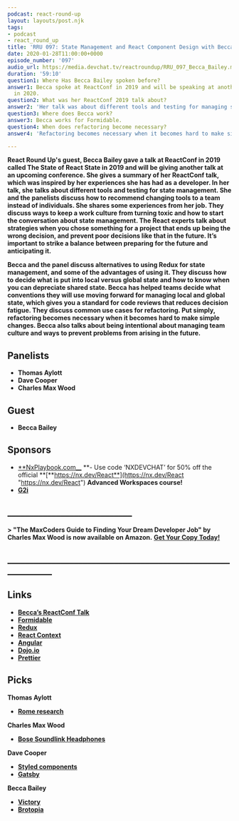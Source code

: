 ```yaml
---
podcast: react-round-up
layout: layouts/post.njk
tags:
- podcast
- react_round_up
title: 'RRU 097: State Management and React Component Design with Becca Bailey'
date: 2020-01-28T11:00:00+0000
episode_number: '097'
audio_url: https://media.devchat.tv/reactroundup/RRU_097_Becca_Bailey.mp3
duration: '59:10'
question1: Where Has Becca Bailey spoken before?
answer1: Becca spoke at ReactConf in 2019 and will be speaking at another conference
  in 2020.
question2: What was her ReactConf 2019 talk about?
answer2: 'Her talk was about different tools and testing for managing state. '
question3: Where does Becca work?
answer3: Becca works for Formidable.
question4: When does refactoring become necessary?
answer4: 'Refactoring becomes necessary when it becomes hard to make simple changes. '

---
```

**React Round Up's guest, Becca Bailey gave a talk at ReactConf in 2019 called The State of React State in 2019 and will be giving another talk at an upcoming conference. She gives a summary of her ReactConf talk, which was inspired by her experiences she has had as a developer. In her talk, she talks about different tools and testing for state management. She and the panelists discuss how to recommend changing tools to a team instead of individuals. She shares some experiences from her job. They discuss ways to keep a work culture from turning toxic and how to start the conversation about state management. The React experts talk about strategies when you chose something for a project that ends up being the wrong decision, and prevent poor decisions like that in the future. It’s important to strike a balance between preparing for the future and anticipating it.**

**Becca and the panel discuss alternatives to using Redux for state management, and some of the advantages of using it. They discuss how to decide what is put into local versus global state and how to know when you can depreciate shared state. Becca has helped teams decide what conventions they will use moving forward for managing local and global state, which gives you a standard for code reviews that reduces decision fatigue. They discuss common use cases for refactoring. Put simply, refactoring becomes necessary when it becomes hard to make simple changes. Becca also talks about being intentional about managing team culture and ways to prevent problems from arising in the future.**

## **Panelists**

* **Thomas Aylott**
* **Dave Cooper**
* **Charles Max Wood**

## **Guest**

* **Becca Bailey**

## **Sponsors**

* [**NxPlaybook.com__](http://nxplaybook.com/) **- Use code ‘NXDEVCHAT’ for 50% off the official **[**https://nx.dev/React**](https://nx.dev/React "https://nx.dev/React") **Advanced Workspaces course!**
* [**G2i**](https://www.g2i.co/)

## **____________________________**

**> "The MaxCoders Guide to Finding Your Dream Developer Job" by Charles Max Wood is now available on Amazon.** [**Get Your Copy Today!**](https://www.amazon.com/gp/product/B081MBL5C9/ref=as_li_ss_tl?ie=UTF8&linkCode=sl1&tag=devchattv-20&linkId=9d61363241636e2546ef46abba198746&language=en_US)

## **____________________________________________________________**

## **Links**

* [**Becca’s ReactConf Talk**](https://conf.reactjs.org/event.html?beccaliz)
* [**Formidable**](https://formidable.com/)
* [**Redux**](https://redux.js.org/)
* [**React Context**](https://www.smashingmagazine.com/2020/01/introduction-react-context-api/)
* [**Angular**](https://angular.io/)
* [**Dojo.io**](https://dojo.io/)
* [**Prettier**](https://prettier.io/)

## **Picks**

**Thomas Aylott**

* [**Rome research**](https://romeresearchcorp.com/)

**Charles Max Wood**

* [**Bose Soundlink Headphones**](https://www.bose.com/en_us/products/headphones/over_ear_headphones/soundlink-around-ear-wireless-headphones-ii.html)

**Dave Cooper**

* [**Styled components**](https://www.styled-components.com/)
* [**Gatsby**](https://www.gatsbyjs.org/)

**Becca Bailey**

* [**Victory**](https://formidable.com/open-source/victory/)
* [**Brotopia**](https://www.amazon.com/Brotopia-Breaking-Boys-Silicon-Valley/dp/0735213534)